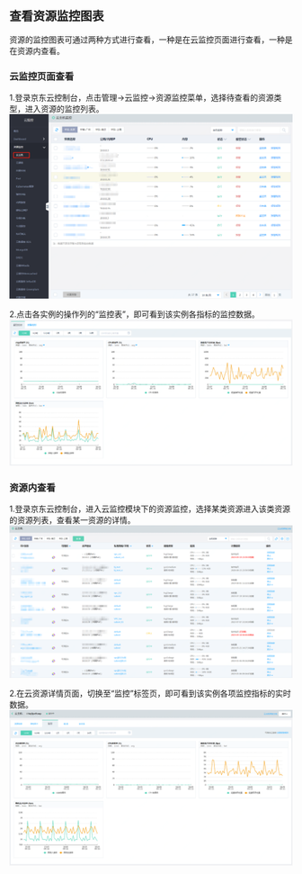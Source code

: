 ## 查看资源监控图表
资源的监控图表可通过两种方式进行查看，一种是在云监控页面进行查看，一种是在资源内查看。
### 云监控页面查看
1.登录京东云控制台，点击管理->云监控->资源监控菜单，选择待查看的资源类型，进入资源的监控列表。
![云主机监控](../../../../../image/Cloud-Monitor/1-zylb.png)  

2.点击各实例的操作列的“监控表”，即可看到该实例各指标的监控数据。
![监控详情](../../../../../image/Cloud-Monitor/1-zylb-jkt.png)

### 资源内查看
1.登录京东云控制台，进入云监控模块下的资源监控，选择某类资源进入该类资源的资源列表，查看某一资源的详情。
![资源实例列表](../../../../../image/Cloud-Monitor/11-yzylb.png)

2.在云资源详情页面，切换至“监控”标签页，即可看到该实例各项监控指标的实时数据。  
![监控详情](../../../../../image/Cloud-Monitor/11-yzy-xq.png)

